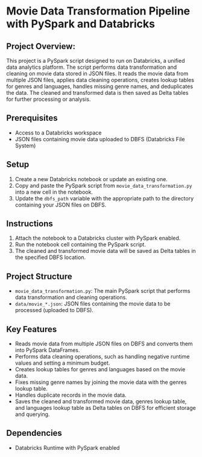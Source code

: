 # Movie Data Transformation Pipeline with PySpark and Databricks

## Project Overview:

This project is a PySpark script designed to run on Databricks, a unified data analytics platform. The script performs data transformation and cleaning on movie data stored in JSON files. It reads the movie data from multiple JSON files, applies data cleaning operations, creates lookup tables for genres and languages, handles missing genre names, and deduplicates the data. The cleaned and transformed data is then saved as Delta tables for further processing or analysis.

## Prerequisites

- Access to a Databricks workspace
- JSON files containing movie data uploaded to DBFS (Databricks File System)

## Setup

1. Create a new Databricks notebook or update an existing one.
2. Copy and paste the PySpark script from `movie_data_transformation.py` into a new cell in the notebook.
3. Update the `dbfs_path` variable with the appropriate path to the directory containing your JSON files on DBFS.


## Instructions

1. Attach the notebook to a Databricks cluster with PySpark enabled.
2. Run the notebook cell containing the PySpark script.
3. The cleaned and transformed movie data will be saved as Delta tables in the specified DBFS location.

## Project Structure

- `movie_data_transformation.py`: The main PySpark script that performs data transformation and cleaning operations.
- `data/movie_*.json`: JSON files containing the movie data to be processed (uploaded to DBFS).

## Key Features

- Reads movie data from multiple JSON files on DBFS and converts them into PySpark DataFrames.
- Performs data cleaning operations, such as handling negative runtime values and setting a minimum budget.
- Creates lookup tables for genres and languages based on the movie data.
- Fixes missing genre names by joining the movie data with the genres lookup table.
- Handles duplicate records in the movie data.
- Saves the cleaned and transformed movie data, genres lookup table, and languages lookup table as Delta tables on DBFS for efficient storage and querying.

## Dependencies

- Databricks Runtime with PySpark enabled

